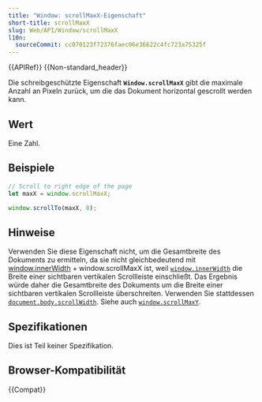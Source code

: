```yaml
---
title: "Window: scrollMaxX-Eigenschaft"
short-title: scrollMaxX
slug: Web/API/Window/scrollMaxX
l10n:
  sourceCommit: cc070123f72376faec06e36622c4fc723a75325f
---
```


{{APIRef}} {{Non-standard_header}}

Die schreibgeschützte Eigenschaft **`Window.scrollMaxX`** gibt die maximale Anzahl an Pixeln zurück, um die das Dokument horizontal gescrollt werden kann.

## Wert

Eine Zahl.

## Beispiele

```js
// Scroll to right edge of the page
let maxX = window.scrollMaxX;

window.scrollTo(maxX, 0);
```

## Hinweise

Verwenden Sie diese Eigenschaft nicht, um die Gesamtbreite des Dokuments zu ermitteln, da sie nicht gleichbedeutend mit [window.innerWidth](/de/docs/Web/API/Window/innerWidth) + window\.scrollMaxX ist, weil [`window.innerWidth`](/de/docs/Web/API/Window/innerWidth) die Breite einer sichtbaren vertikalen Scrollleiste einschließt. Das Ergebnis würde daher die Gesamtbreite des Dokuments um die Breite einer sichtbaren vertikalen Scrollleiste überschreiten. Verwenden Sie stattdessen [`document.body.scrollWidth`](/de/docs/Web/API/Element/scrollWidth). Siehe auch [`window.scrollMaxY`](/de/docs/Web/API/Window/scrollMaxY).

## Spezifikationen

Dies ist Teil keiner Spezifikation.

## Browser-Kompatibilität

{{Compat}}
